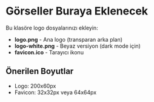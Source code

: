 # Görseller Buraya Eklenecek

Bu klasöre logo dosyalarınızı ekleyin:

- **logo.png** - Ana logo (transparan arka plan)
- **logo-white.png** - Beyaz versiyon (dark mode için)
- **favicon.ico** - Tarayıcı ikonu

## Önerilen Boyutlar
- Logo: 200x60px
- Favicon: 32x32px veya 64x64px
